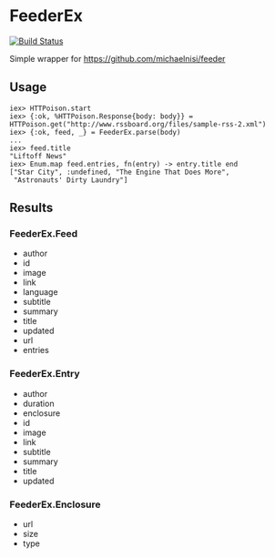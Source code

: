FeederEx
========
[![Build Status](https://travis-ci.org/manukall/feeder_ex.svg?branch=master)](https://travis-ci.org/manukall/feeder_ex)

Simple wrapper for https://github.com/michaelnisi/feeder

## Usage

```
iex> HTTPoison.start
iex> {:ok, %HTTPoison.Response{body: body}} = HTTPoison.get("http://www.rssboard.org/files/sample-rss-2.xml")
iex> {:ok, feed, _} = FeederEx.parse(body)
...
iex> feed.title
"Liftoff News"
iex> Enum.map feed.entries, fn(entry) -> entry.title end
["Star City", :undefined, "The Engine That Does More",
 "Astronauts' Dirty Laundry"]
```

## Results

### FeederEx.Feed

- author
- id
- image
- link
- language
- subtitle
- summary
- title
- updated
- url
- entries

### FeederEx.Entry

- author
- duration
- enclosure
- id
- image
- link
- subtitle
- summary
- title
- updated


### FeederEx.Enclosure

- url
- size
- type
